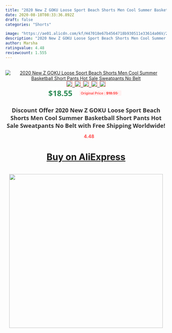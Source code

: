 ```yaml
---
title: "2020 New Z GOKU Loose Sport Beach Shorts Men Cool Summer Basketball Short Pants Hot Sale Sweatpants No Belt"
date: 2020-08-18T08:33:36.892Z
draft: false
categories: "Shorts"

image: "https://ae01.alicdn.com/kf/H47018e67b4564718b930511e33614a06V/2020-New-Z-GOKU-Loose-Sport-Beach-Shorts-Men-Cool-Summer-Basketball-Short-Pants-Hot-Sale.jpg"
description: "2020 New Z GOKU Loose Sport Beach Shorts Men Cool Summer Basketball Short Pants Hot Sale Sweatpants No Belt"
author: Marsha
ratingvalue: 4.48
reviewcount: 1.555
---
```

<br>
<div style="text-align: center;">
<a href="https://s.click.aliexpress.com/e/_A5zE6D" target="_blank" rel="nofollow noopener noreferrer"><img alt="2020 New Z GOKU Loose Sport Beach Shorts Men Cool Summer Basketball Short Pants Hot Sale Sweatpants No Belt" class="magnifier-image" src="https://ae01.alicdn.com/kf/H47018e67b4564718b930511e33614a06V/2020-New-Z-GOKU-Loose-Sport-Beach-Shorts-Men-Cool-Summer-Basketball-Short-Pants-Hot-Sale.jpg_640x640.jpg">
<br>
<img style="border:1px solid salmon" src="https://ae01.alicdn.com/kf/H47018e67b4564718b930511e33614a06V/2020-New-Z-GOKU-Loose-Sport-Beach-Shorts-Men-Cool-Summer-Basketball-Short-Pants-Hot-Sale.jpg_120x120.jpg">&nbsp;&nbsp;<img style="border:1px solid salmon" src="https://ae01.alicdn.com/kf/Hfa822657bce94c498b1d9ab896461e9am/2020-New-Z-GOKU-Loose-Sport-Beach-Shorts-Men-Cool-Summer-Basketball-Short-Pants-Hot-Sale.jpg_120x120.jpg">&nbsp;&nbsp;<img style="border:1px solid salmon" src="https://ae01.alicdn.com/kf/H957169f1ba89425a8491b89ea5a31c425/2020-New-Z-GOKU-Loose-Sport-Beach-Shorts-Men-Cool-Summer-Basketball-Short-Pants-Hot-Sale.jpg_120x120.jpg">&nbsp;&nbsp;<img style="border:1px solid salmon" src="https://ae01.alicdn.com/kf/Hfab5dc981ef74f4ba7ac1d008060dde8i/2020-New-Z-GOKU-Loose-Sport-Beach-Shorts-Men-Cool-Summer-Basketball-Short-Pants-Hot-Sale.jpg_120x120.jpg">&nbsp;&nbsp;<img style="border:1px solid salmon" src="https://ae01.alicdn.com/kf/Ha3bea18345c34c4384cf8cfcbcc6c39bi/2020-New-Z-GOKU-Loose-Sport-Beach-Shorts-Men-Cool-Summer-Basketball-Short-Pants-Hot-Sale.jpg_120x120.jpg"></a></div><br0>
<div style="text-align: center;"><span style="background-color: white; border: 0px; box-sizing: border-box; color: seagreen; display: inline-block; font-family: &quot;open sans&quot; , &quot;arial&quot; , &quot;helvetica&quot; , sans-serif , &quot;heiti&quot;; font-size: 24px; font-stretch: inherit; font-weight: 700; line-height: inherit; margin: 0px 10px 0px 0px; padding: 0px; vertical-align: middle;">$18.55 </span>
<span style="background: rgb(255 , 241 , 241); border-radius: 3px; border: 0px; box-sizing: border-box; color: #ff4747; display: inline-block; font-family: inherit; font-size: 12px; font-stretch: inherit; font-style: inherit; font-variant: inherit; font-weight: 600; line-height: inherit; margin: 0px; padding: 2px 5px; transform: scale(0.9); vertical-align: middle;">Original Price : <b style="text-decoration: line-through;">$18.55 </b> &nbsp;&nbsp;</span></div>
<h1 style="color: #333333; display: inline-block; font-family: &quot;open sans&quot; , &quot;arial&quot; , &quot;helvetica&quot; , sans-serif , &quot;heiti&quot;; font-size: 18px; font-stretch: inherit; font-weight: 700; text-align: center;">Discount Offer 2020 New Z GOKU Loose Sport Beach Shorts Men Cool Summer Basketball Short Pants Hot Sale Sweatpants No Belt with Free Shipping Worldwide!</h1>
<div style="color: #ff4747; text-align: center;">
<img src="https://4.bp.blogspot.com/-M0ZcTcb-5uY/XleCXlxnR4I/AAAAAAAAAEc/OrjgMkXV1oMQFaCRZj5HQwOCBcu3w1FegCPcBGAYYCw/s1600/star.png" style="height: 15px;">&nbsp;<b>4.48</b></div>
<div class="button_cont" align="center"><a class="buynow_a" href="https://s.click.aliexpress.com/e/_A5zE6D" target="_blank" rel="nofollow noopener noreferrer"><H1>Buy on AliExpress</H1></a></div><br>
<div class="separator" style="clear: both; text-align: center;">
<img src="https://lh3.googleusercontent.com/-pTy5HemUv9M/XlePHvY0dAI/AAAAAAAAAE4/0nX5iRUoIWY8eMW9Dpxeirr157OZliDIgCLcBGAsYHQ/s1600/badge.gif" width="480">
</div>
